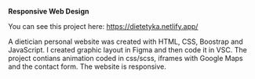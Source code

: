 **Responsive Web Design**

You can see this project here:
https://dietetyka.netlify.app/

A dietician personal website was created with HTML, CSS, Boostrap and JavaScript. I created graphic layout in Figma and then code it in VSC. The project contians animation coded in css/scss, iframes with Google Maps and the contact form. The website is responsive.
